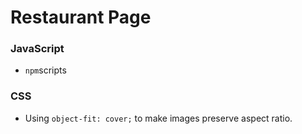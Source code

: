 # Restaurant Page

### JavaScript

- `npm`scripts

### CSS

- Using `object-fit: cover;` to make images preserve aspect ratio.
